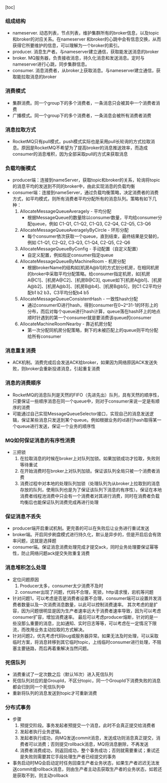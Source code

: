 [toc]

### 组成结构
- nameserver. 动态列表，节点列表，维护集群所有的broker信息，以及topic和broker的对应关系。在nameserver
和broker的心跳中会有信息交换，从而获得它所要维护的信息，可以理解为一个broker的索引。
- producer. 消息生产者。与nameserver建立通信，获取能发送消息的broker
- broker. MQ服务器，负责接收消息，持久化消息和发送消息。定时与nameserver进行心跳，同步集群信息。
- consumer. 消息消费者，从broker上获取消息。与nameserver建立通信，获取能拉取消息的broker

### 消费模式
- 集群消费。同一个group下的多个消费者，一条消息只会被其中一个消费者消费
- 广播模式。同一个group下的多个消费者，一条消息会被所有消费者消费

### 消息拉取方式
- RocketMQ只有pull模式，push模式实际也是采用pull长轮询的方式拉取消息。原因是RocketMQ不希望为了提高broker的消息推送效率，而造成consumer的消息堆积，因为全部采取pull的方式来获取消息

### 负载均衡模式
- producer端：连接到nameServer，获取topic和broker的关系，轮询将topic的消息平均的发送到不同的broker中，由此实现消息的负载均衡
- consumer端：连接到nameServer，通过负载均衡策略，决定消费者的消费方式，如平均模式，则所有消费者平均分配所有的消息队列。策略有如下几种：
    1. AllocateMessageQueueAveragely - 平均分配
        - 根据MessageQueue的数量除以consumer数量，平均给consumer分配queue，例如 C1-Q1, C1-Q2, C1-Q3, C2-Q4, C2-Q5, C3-Q6
    2. AllocateMessageQueueAveragelyByCircle - 环形分配
        - 每个consumer依次获取一个queue，直到结束，最终结果是交替的，例如 C1-Q1, C2-Q2, C3-Q3, C1-Q4, C2-Q5, C2-Q6
    3. AllocateMessageQueueByConfig - 手动配置（自定义配置）
        - 自定义配置，例如指定consumer指定queue
    4. AllocateMessageQueueByMachineRoom - 机房分配
        - 根据brokerName的结构如[机房A@b1]的方式划分机房，在相同机房的broker中采取平均分配策略。给consumer指定机房，如[机房A@C1]、[机房A@C2]、[机房B@C3],
        queue如下[机房A@b1]、[机房A@b2]、[机房A@b3]、[机房B@b4]、[机房B@b5]，则C1 C2平均分配b1 b2 b3，C3平均分配b4 b5
    5. AllocateMessageQueueConsistentHash - 一致性hash分配
        - 通过consumerID进行hash，得到consumer在0~2^31-1的环形上的分布，而后对每个queue进行hash计算，queue落在hash环上的地点顺时针遇到的第一个consumer就是要消费该queue的consumer
    6. AllocateMachineRoomNearby - 靠近机房分配
        - 第一次分配同机房分配策略，剩下的未被匹配上的queue则平均分配给所有consumer

### 消息重复消费
- ACK机制。消费完成后会发送ACK给broker，如果因为网络原因ACK发送失败，则broker会重新投递消息，引起重复消费

### 消息的消费顺序
- RocketMQ的消息队列是天然的FIFO（先进先出）队列，具有天然的顺序性，只要保证一些顺序消息在同一个queue中，则对于consumer来说一定是有顺序的消费
- 可能通过自己实现MessageQueueSelector接口，实现自己的消息发送逻辑，保证某些消息只发送到某个queue。例如根据业务的id进行hash取得某一个queue进行发送，保证一个业务的顺序性

### MQ如何保证消息的有序性消费
- 三把锁
    1. 在拉取消息的时候在broker上对队列加锁。如果加锁成功才拉取，失败则等待重试
    2. 在开始消费时在broker上对队列加锁。保证该队列全局只被一个消费者消费
    3. 消费过程中对本地的处理队列加锁（处理队列为从broker上拉取到的消息存放的队列，使用队列也是为了保证该队列下消息的有序性）。保证在本地消费者线程池消费中只会有一个消费者对其进行消费，同时在消费者负载均衡后也能保证队列消费完成再进行处理

### 保证消息不丢失
- producer端开启重试机制。更完善的可以在失败后让业务进行重试发送
- broker端。开启同步刷盘模式进行持久化，默认是异步的，但是开启后会有效率问题，这就是选择题
- consumer端。保证消息消费处理完成才提交ack，同时业务处理要保证幂等性，防止网络问题ack提交失败重复消费

### 消息堆积怎么处理
- 定位问题原因
    1. Producer太多，consumer太少消费不及时
    2. consumer出现了问题，代码不合理，死锁，http请求慢，宕机等问题
- 针对问题1，可以考虑是否是消费者设置不合理，consumer端可以设置并发消费者数量以及一次消费消息数量，以此可以控制消费速率。
其次考虑的是扩容，因为问题很明显是因为生产者速率远大于消费者速率导致，因为可以考虑consumer扩容，增加消费速率。
最后可以考虑producer熔断，针对的是一些没那么重要的消息，比如通知、实时日志等等，可以考虑在一定情况下限流，而改用业务主动拉取的方式解决。
- 针对问题2，优先考虑代码bug或服务器异常。如果无法及时处理，可以采取临时方案，将消息转移到其它临时topic，上线临时consumer进行处理，不阻塞主要链路，而后再着重解决当然问题。

### 死信队列
- 消费重试了一定次数之后（默认16次）进入死信队列
- 死信队列对应的是GroupId，不区分topic，同一个GroupId下消费失败的消息都会归到同一个死信队列中
- 重新将队列的消息发送到topic才可重新消费

### 分布式事务
- 步骤
    1. 预提交阶段。事务发起者预提交一个消息，此时不会真正提交给消费者
    2. 发起者执行业务逻辑。
    3. 发起者执行成功，向MQ发送commit消息，发送成功则消息真正提交，消费者可以消费；否则提交rollback消息，MQ将消息删除，不再发送
    4. 消费者消费成功，则返回成功，整个事务成功；否则就需要重试；重试还是失败则需要其它手段处理生产者已经提交的事务
- 事务启动时MQ会启动定时任务回查生产者业务状态，如果生产者迟迟无法发送commit或rollback消息，则由生产者主动去获取生产者的业务状态，如若还是获取不到，则主动rollback


